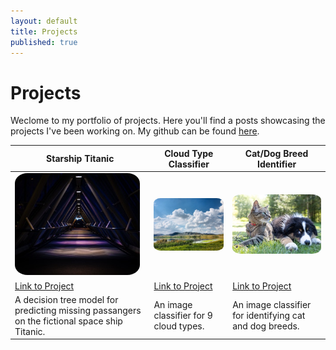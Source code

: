 ```yaml
---
layout: default
title: Projects
published: true
---
```


# Projects

Weclome to my portfolio of projects. Here you'll find a posts showcasing the projects I've been working on. My github can be found [here](https://github.com/benbardev).

| Starship Titanic | Cloud Type Classifier | Cat/Dog Breed Identifier |
|---|---|---|
| <img src="images/starship.jpg" style="border-radius:10%" width=200px> | <img src="images/cloud.jpg" style="border-radius:10%" width=250px> | <img src="images/cat_dog.jpg" style="border-radius:10%" width=200px> |
| [Link to Project](projects/starship) | [Link to Project](projects/cloud_classifier) | [Link to Project](projects/cat_dog) |
| A decision tree model for predicting missing passangers on the fictional space ship Titanic. | An image classifier for 9 cloud types. | An image classifier for identifying cat and dog breeds. |
